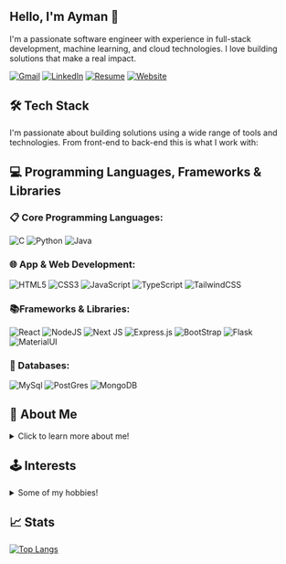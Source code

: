 ## Hello, I'm Ayman 👋

I'm a passionate software engineer with experience in full-stack development, machine learning, and cloud technologies. I love building solutions that make a real impact.

[![Gmail](https://img.shields.io/badge/Gmail-D14836?style=for-the-badge&logo=gmail&logoColor=white=mailto:aabdalla12@gmail.com)](mailto:aabdalla12@gmail.com)
[![LinkedIn](https://img.shields.io/badge/linkedin-%230077B5.svg?style=for-the-badge&logo=linkedin&logoColor=white)](https://www.linkedin.com/in/ayman-abdalla1/)
[![Resume](https://img.shields.io/badge/Resume-gray?style=for-the-badge&logo=adobeacrobatreader&logoColor=EC1C24)](https://aymanabdalla.me/resume)
[![Website](https://img.shields.io/badge/website-000000?style=for-the-badge&logo=About.me&logoColor=white)](https://aymanabdalla1.me/)

## 🛠 Tech Stack

I'm passionate about building solutions using a wide range of tools and technologies. From front-end to back-end this is what I work with:

## 💻 Programming Languages, Frameworks & Libraries

### 📋 Core Programming Languages:

![C](https://img.shields.io/badge/c-%2300599C.svg?style=for-the-badge&logo=c&logoColor=white)
![Python](https://img.shields.io/badge/python-3670A0?style=for-the-badge&logo=python&logoColor=ffdd54)
![Java](https://img.shields.io/badge/Java-ED8B00?style=for-the-badge&logo=java&logoColor=white)

<!--![C#](https://img.shields.io/badge/c%23-%23239120.svg?style=for-the-badge&logo=c-sharp&logoColor=white) -->
<!--[C++](https://img.shields.io/badge/C%2B%2B-00599C?style=for-the-badge&logo=c%2B%2B&logoColor=white) -->
<!--![PHP](https://img.shields.io/badge/PHP-777BB4?style=for-the-badge&logo=php&logoColor=white)
<!-- ![Dart](https://img.shields.io/badge/dart-%230175C2.svg?style=for-the-badge&logo=dart&logoColor=white) -->
<!-- ![Latex](https://img.shields.io/badge/LaTeX-47A141?style=for-the-badge&logo=LaTeX&logoColor=white) -->
<!-- ![LaTeX](https://img.shields.io/badge/latex-%23008080.svg?style=for-the-badge&logo=latex&logoColor=white) -->
<!-- ![Lua](https://img.shields.io/badge/lua-%232C2D72.svg?style=for-the-badge&logo=lua&logoColor=white)  -->

### 🌐 App & Web Development: 

![HTML5](https://img.shields.io/badge/html5-%23E34F26.svg?style=for-the-badge&logo=html5&logoColor=white)
![CSS3](https://img.shields.io/badge/css3-%231572B6.svg?style=for-the-badge&logo=css3&logoColor=white)
![JavaScript](https://img.shields.io/badge/javascript-%23323330.svg?style=for-the-badge&logo=javascript&logoColor=%23F7DF1E) <!-- ![JavaScript](https://img.shields.io/badge/JavaScript-F7DF1E?style=for-the-badge&logo=javascript&logoColor=black) -->
![TypeScript](https://img.shields.io/badge/TypeScript-007ACC?style=for-the-badge&logo=typescript&logoColor=white)
![TailwindCSS](https://img.shields.io/badge/tailwindcss-%2338B2AC.svg?style=for-the-badge&logo=tailwind-css&logoColor=white)

### 📚Frameworks & Libraries: 

![React](https://img.shields.io/badge/React-20232A?style=for-the-badge&logo=react&logoColor=61DAFB)
![NodeJS](https://img.shields.io/badge/node.js-6DA55F?style=for-the-badge&logo=node.js&logoColor=white)
![Next JS](https://img.shields.io/badge/Next-black?style=for-the-badge&logo=next.js&logoColor=white)
![Express.js](https://img.shields.io/badge/express.js-%23404d59.svg?style=for-the-badge&logo=express&logoColor=%2361DAFB)
![BootStrap](https://img.shields.io/badge/Bootstrap-563D7C?style=for-the-badge&logo=bootstrap&logoColor=white)
![Flask](https://img.shields.io/badge/flask-%23000.svg?style=for-the-badge&logo=flask&logoColor=white)
![MaterialUI](https://img.shields.io/badge/Material--UI-0081CB?style=for-the-badge&logo=material-ui&logoColor=white)

### 💾 Databases:

![MySql](https://img.shields.io/badge/MySQL-00000F?style=for-the-badge&logo=mysql&logoColor=white)
![PostGres](https://img.shields.io/badge/PostgreSQL-316192?style=for-the-badge&logo=postgresql&logoColor=white)
![MongoDB](https://img.shields.io/badge/MongoDB-4EA94B?style=for-the-badge&logo=mongodb&logoColor=white)
<!--[Oracle](https://img.shields.io/badge/Oracle-F80000?style=for-the-badge&logo=Oracle&logoColor=white)-->


## 📝 About Me

<details> 
    <summary>Click to learn more about me!</summary>
    <br>
    I am currently a senior studying Software Engineering at the University of Texas at Arlington, who is passionate about problem-solving software development, contributing to innovative projects, and learning from experienced professionals. I have great interest in numerous types of software development such as machine learning, computer vision, and full-stack development. In my free time, I enjoy spending time outside, reading, thrifting, and hanging out with friends.
 <br>
    
Fun Facts: I like cats, I have a twin brother, and my favorite fruits are plums!
    

</details>

<h2>🕹️ Interests</h2>
<details><summary>Some of my hobbies!</summary>
<ul> 
  <li>🎮 Video Games</li>
  <li>🎧 Music</li>
  <li>📖 Reading</li>
  <li>🏕️ Camping</li>
  <li>🥾 Hiking</li>
  <li>🎣 Fishing</li>
</details>


## 📈 Stats
<!-- ![My GitHub stats](https://github-readme-stats.vercel.app/api?username=abdularif0705&hide_title=true&hide_border=true&show_icons=true&include_all_commits=true&count_private=true&line_height=21&theme=calm) -->
 
[![Top Langs](https://github-readme-stats.vercel.app/api/top-langs/?username=aymanabdalla1&layout=compact&theme=dark&hide_border=true)](https://github.com/aymanabdalla1/)
<!-- Check out all the themes you guys can use on ur profile with this link -> https://github.com/anuraghazra/github-readme-stats/blob/master/themes/README.md -->
